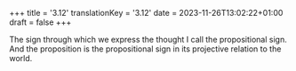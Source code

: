+++
title = '3.12'
translationKey = '3.12'
date = 2023-11-26T13:02:22+01:00
draft = false
+++

The sign through which we express the thought I call the propositional sign. And the proposition is the propositional sign in its projective relation to the world.
